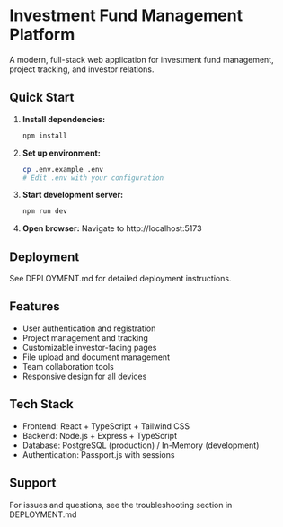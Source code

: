 # Investment Fund Management Platform

A modern, full-stack web application for investment fund management, project tracking, and investor relations.

## Quick Start

1. **Install dependencies:**
   ```bash
   npm install
   ```

2. **Set up environment:**
   ```bash
   cp .env.example .env
   # Edit .env with your configuration
   ```

3. **Start development server:**
   ```bash
   npm run dev
   ```

4. **Open browser:**
   Navigate to http://localhost:5173

## Deployment

See DEPLOYMENT.md for detailed deployment instructions.

## Features

- User authentication and registration
- Project management and tracking
- Customizable investor-facing pages
- File upload and document management
- Team collaboration tools
- Responsive design for all devices

## Tech Stack

- Frontend: React + TypeScript + Tailwind CSS
- Backend: Node.js + Express + TypeScript
- Database: PostgreSQL (production) / In-Memory (development)
- Authentication: Passport.js with sessions

## Support

For issues and questions, see the troubleshooting section in DEPLOYMENT.md
